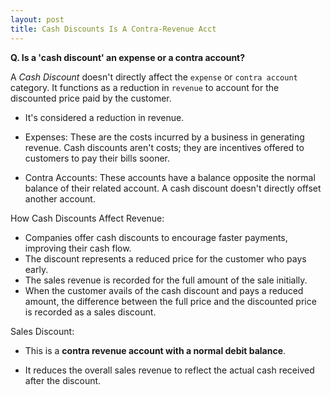 ```yaml
---
layout: post
title: Cash Discounts Is A Contra-Revenue Acct
---
```


**Q. Is a 'cash discount' an expense or a contra account?**

A *Cash Discount* doesn't directly affect the `expense` or `contra account` category. It functions as a reduction in `revenue` to account for the discounted price paid by the customer.

- It's considered a reduction in revenue.

- Expenses: These are the costs incurred by a business in generating revenue. Cash discounts aren't costs; they are incentives offered to customers to pay their bills sooner.

- Contra Accounts: These accounts have a balance opposite the normal balance of their related account. A cash discount doesn't directly offset another account.

How Cash Discounts Affect Revenue:

- Companies offer cash discounts to encourage faster payments, improving their cash flow.
- The discount represents a reduced price for the customer who pays early.
- The sales revenue is recorded for the full amount of the sale initially.
- When the customer avails of the cash discount and pays a reduced amount, the difference between the full price and the discounted price is recorded as a sales discount.

Sales Discount:

- This is a **contra revenue account with a normal debit balance**.

- It reduces the overall sales revenue to reflect the actual cash received after the discount.
